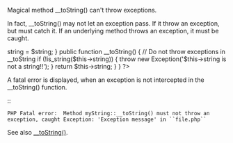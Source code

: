 Magical method __toString() can't throw exceptions.

In fact, __toString() may not let an exception pass. If it throw an exception, but must catch it. If an underlying method throws an exception, it must be caught.

<?php

class myString {
    private $string = null;
    
    public function __construct($string) {
        $this->string = $string;
    }
    
    public function __toString() {
        // Do not throw exceptions in __toString
        if (!is_string($this->string)) {
            throw new Exception('$this->string is not a string!!');
        }
        
        return $this->string;
    }
}   

?>

A fatal error is displayed, when an exception is not intercepted in the __toString() function. 

::

    PHP Fatal error:  Method myString::__toString() must not throw an exception, caught Exception: 'Exception message' in ``file.php``

See also [__toString()](http://php.net/manual/en/language.oop5.magic.php#object.tostring).
